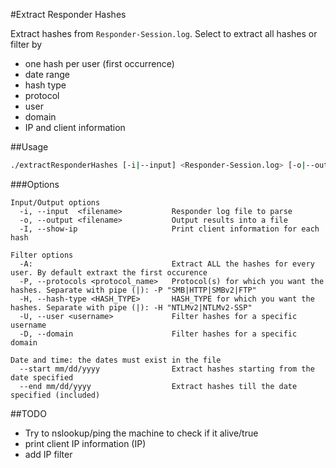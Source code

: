 #Extract Responder Hashes

Extract hashes from `Responder-Session.log`. Select to extract all hashes or filter by
* one hash per user (first occurrence)
* date range
* hash type
* protocol
* user
* domain
* IP and client information

##Usage

```bash
./extractResponderHashes [-i|--input] <Responder-Session.log> [-o|--output,-A,--start,--end,-P "SMB|FTP" -H "NTLMv2|NTLMv2-SSP", 
```
###Options
```
Input/Output options
  -i, --input  <filename>           Responder log file to parse
  -o, --output <filename>           Output results into a file 
  -I, --show-ip                     Print client information for each hash

Filter options
  -A:                               Extract ALL the hashes for every user. By default extraxt the first occurence
  -P, --protocols <protocol_name>   Protocol(s) for which you want the hashes. Separate with pipe (|): -P "SMB|HTTP|SMBv2|FTP"
  -H, --hash-type <HASH_TYPE>       HASH_TYPE for which you want the hashes. Separate with pipe (|): -H "NTLMv2|NTLMv2-SSP"
  -U, --user <username>             Filter hashes for a specific username
  -D, --domain                      Filter hashes for a specific domain

Date and time: the dates must exist in the file
  --start mm/dd/yyyy                Extract hashes starting from the date specified
  --end mm/dd/yyyy                  Extract hashes till the date specified (included)
```

##TODO
* Try to nslookup/ping the machine to check if it alive/true
* print client IP information (IP)
* add IP filter
